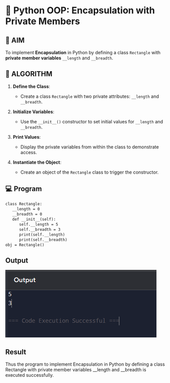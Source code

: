 # 🐍 Python OOP: Encapsulation with Private Members

## 🎯 AIM

To implement **Encapsulation** in Python by defining a class `Rectangle` with **private member variables** `__length` and `__breadth`.



## 🧠 ALGORITHM

1. **Define the Class**:
   - Create a class `Rectangle` with two private attributes: `__length` and `__breadth`.

2. **Initialize Variables**:
   - Use the `__init__()` constructor to set initial values for `__length` and `__breadth`.

3. **Print Values**:
   - Display the private variables from within the class to demonstrate access.

4. **Instantiate the Object**:
   - Create an object of the `Rectangle` class to trigger the constructor.



## 💻 Program
```
class Rectangle:
   __length = 0 
   __breadth = 0
   def __init__(self):
      self.__length = 5
      self.__breadth = 3
      print(self.__length)
      print(self.__breadth)
obj = Rectangle()
```
## Output
![alt text](image-1.png)
## Result
Thus the program to implement Encapsulation in Python by defining a class Rectangle with private member variables __length and __breadth is executed successfully.